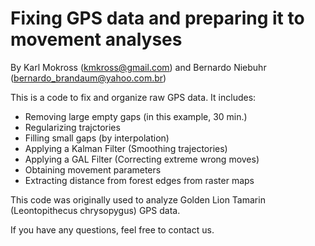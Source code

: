 # Fixing GPS data and preparing it to movement analyses

By Karl Mokross (kmkross@gmail.com) and Bernardo Niebuhr (bernardo_brandaum@yahoo.com.br)

This is a code to fix and organize raw GPS data. It includes:
- Removing large empty gaps (in this example, 30 min.)
- Regularizing trajctories
- Filling small gaps (by interpolation)
- Applying a Kalman Filter (Smoothing trajectories)
- Applying a GAL Filter (Correcting extreme wrong moves)
- Obtaining movement parameters
- Extracting distance from forest edges from raster maps

This code was originally used to analyze Golden Lion Tamarin (Leontopithecus chrysopygus) GPS data.

If you have any questions, feel free to contact us.
